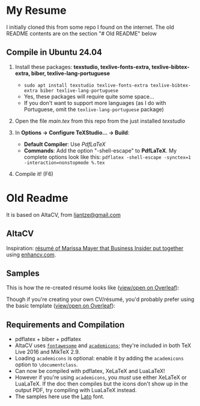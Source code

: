 # My Resume

I initially cloned this from some repo I found on the internet. The old README contents are on the section "# Old README" below

## Compile in Ubuntu 24.04

1. Install these packages: **texstudio, texlive-fonts-extra, texlive-bibtex-extra, biber, texlive-lang-portuguese** 
    - `sudo apt install texstudio texlive-fonts-extra texlive-bibtex-extra biber texlive-lang-portuguese`
    - Yes, these packages will require quite some space...
    - If you don't want to support more languages (as I do with Portuguese, omit the `texlive-lang-portuguese` package)

2. Open the file *main.tex* from this repo from the just installed *texstudio*
3. In **Options -> Configure TeXStudio... -> Build**:
    - **Default Compiler**: Use *PdfLaTeX*
    - **Commands**: Add the option "-shell-escape" to **PdfLaTeX**. My complete options look like this: `pdflatex -shell-escape -synctex=1 -interaction=nonstopmode %.tex` 
4. Compile it! (F6)

# Old Readme

It is based on AltaCV, from liantze@gmail.com

## AltaCV
Inspiration: [résumé of Marissa Mayer that Business Insider put together](http://www.businessinsider.my/a-sample-resume-for-marissa-mayer-2016-7/) using [enhancv.com](https://enhancv.com).

## Samples

This is how the re-created résumé looks like ([view/open on Overleaf](https://www.overleaf.com/read/gtqfpbwncfvp)):

Though if you're creating your own CV/résumé, you'd probably prefer using the basic template ([view/open on Overleaf](https://www.overleaf.com/read/trgqjpwnmtgv)):

## Requirements and Compilation

* pdflatex + biber + pdflatex
* AltaCV uses [`fontawesome`](http://www.ctan.org/pkg/fontawesome) and [`academicons`](http://www.ctan.org/pkg/academicons); they're included in both TeX Live 2016 and MikTeX 2.9.
* Loading `academicons` is optional: enable it by adding the `academicons` option to `\documentclass`.
* Can now be compiled with pdflatex, XeLaTeX and LuaLaTeX!
* However if you're using `academicons`, you _must_ use either XeLaTeX or LuaLaTeX. If the doc then compiles but the icons don't show up in the output PDF, try compiling with LuaLaTeX instead.
* The samples here use the [Lato](http://www.latofonts.com/lato-free-fonts/) font.
